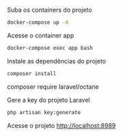Suba os containers do projeto
```sh
docker-compose up -d
```


Acesse o container app
```sh
docker-compose exec app bash
```


Instale as dependências do projeto
```sh
composer install
```
composer require laravel/octane

Gere a key do projeto Laravel
```sh
php artisan key:generate
```


Acesse o projeto
[http://localhost:8989](http://localhost:8989)
